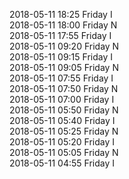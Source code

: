 2018-05-11 18:25 Friday  I  
2018-05-11 18:00 Friday  N  
2018-05-11 17:55 Friday  I  
2018-05-11 09:20 Friday  N  
2018-05-11 09:15 Friday  I  
2018-05-11 09:05 Friday  N  
2018-05-11 07:55 Friday  I  
2018-05-11 07:50 Friday  N  
2018-05-11 07:00 Friday  I  
2018-05-11 05:50 Friday  N  
2018-05-11 05:40 Friday  I  
2018-05-11 05:25 Friday  N  
2018-05-11 05:20 Friday  I  
2018-05-11 05:05 Friday  N  
2018-05-11 04:55 Friday  I  
